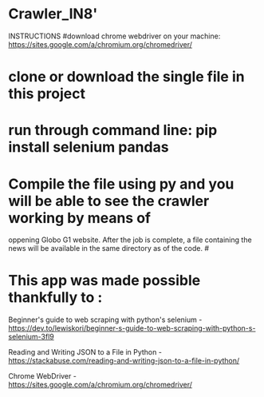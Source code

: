 # Crawler_IN8'

INSTRUCTIONS
#download chrome webdriver on your machine:
https://sites.google.com/a/chromium.org/chromedriver/

# clone or download the single file in this project 
# run through command line: pip install selenium pandas
# Compile the file using py and you will be able to see the crawler working by means of 
 oppening Globo G1 website. After the job is complete, a file containing the 
news will be available in the same directory as of the code. #

# This app was made possible thankfully to : 
Beginner's guide to web scraping with python's selenium - 
https://dev.to/lewiskori/beginner-s-guide-to-web-scraping-with-python-s-selenium-3fl9

Reading and Writing JSON to a File in Python - 
https://stackabuse.com/reading-and-writing-json-to-a-file-in-python/

Chrome WebDriver - 
https://sites.google.com/a/chromium.org/chromedriver/
